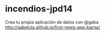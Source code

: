 incendios-jpd14
===============

Crea tu propia aplicación de datos con @gaba http://gabelula.github.io/first-news-app-barna/
